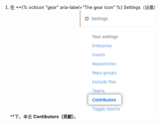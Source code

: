 1. 在 **{% octicon "gear" aria-label="The gear icon" %} Settings（设置）**下，单击 **Contibutors（贡献）**。 ![贡献者选项卡](/assets/images/help/insights/contributors-tab.png)
